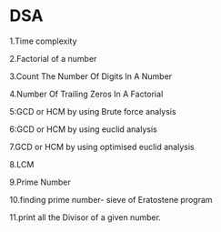 # DSA
1.Time complexity

2.Factorial of a number

3.Count The Number Of Digits In A Number

4.Number Of Trailing Zeros In A Factorial

5:GCD or HCM  by using Brute force analysis

6:GCD or HCM by using euclid analysis

7.GCD or HCM by using optimised euclid analysis

8.LCM

9.Prime Number

10.finding prime number- sieve of Eratostene program

11.print all the Divisor of a given number.
